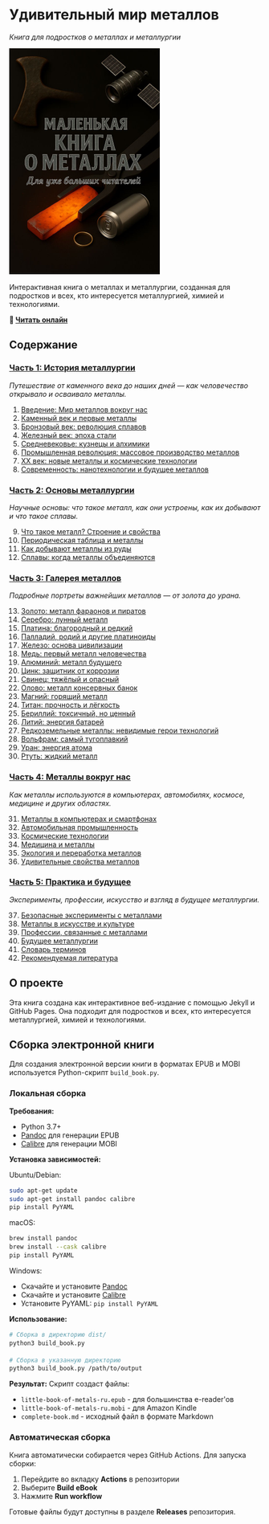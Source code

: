 # Удивительный мир металлов
*Книга для подростков о металлах и металлургии*

<img src="./images/cover.jpg" alt="Обложка книги" width="300" />

Интерактивная книга о металлах и металлургии, созданная для подростков и всех, кто интересуется металлургией, химией и технологиями.

**📖 [Читать онлайн](https://alexeygrigorev.com/little-book-of-metals-ru/)**

## Содержание

### [Часть 1: История металлургии](./часть_1_история/)

*Путешествие от каменного века до наших дней — как человечество открывало и осваивало металлы.*

1. [Введение: Мир металлов вокруг нас](./часть_1_история/глава_01_введение.md)
2. [Каменный век и первые металлы](./часть_1_история/глава_02_каменный_век.md)
3. [Бронзовый век: революция сплавов](./часть_1_история/глава_03_бронзовый_век.md)
4. [Железный век: эпоха стали](./часть_1_история/глава_04_железный_век.md)
5. [Средневековье: кузнецы и алхимики](./часть_1_история/глава_05_средневековье.md)
6. [Промышленная революция: массовое производство металлов](./часть_1_история/глава_06_промышленная_революция.md)
7. [XX век: новые металлы и космические технологии](./часть_1_история/глава_07_XX_век.md)
8. [Современность: нанотехнологии и будущее металлов](./часть_1_история/глава_08_современность.md)

### [Часть 2: Основы металлургии](./часть_2_основы/)

*Научные основы: что такое металл, как они устроены, как их добывают и что такое сплавы.*

9. [Что такое металл? Строение и свойства](./часть_2_основы/глава_09_что_такое_металл.md)
10. [Периодическая таблица и металлы](./часть_2_основы/глава_10_периодическая_таблица.md)
11. [Как добывают металлы из руды](./часть_2_основы/глава_11_добыча_руды.md)
12. [Сплавы: когда металлы объединяются](./часть_2_основы/глава_12_сплавы.md)

### [Часть 3: Галерея металлов](./часть_3_металлы/)

*Подробные портреты важнейших металлов — от золота до урана.*

13. [Золото: металл фараонов и пиратов](./часть_3_металлы/глава_13_золото.md)
14. [Серебро: лунный металл](./часть_3_металлы/глава_14_серебро.md)
15. [Платина: благородный и редкий](./часть_3_металлы/глава_15_платина.md)
16. [Палладий, родий и другие платиноиды](./часть_3_металлы/глава_16_платиноиды.md)
17. [Железо: основа цивилизации](./часть_3_металлы/глава_17_железо.md)
18. [Медь: первый металл человечества](./часть_3_металлы/глава_18_медь.md)
19. [Алюминий: металл будущего](./часть_3_металлы/глава_19_алюминий.md)
20. [Цинк: защитник от коррозии](./часть_3_металлы/глава_20_цинк.md)
21. [Свинец: тяжёлый и опасный](./часть_3_металлы/глава_21_свинец.md)
22. [Олово: металл консервных банок](./часть_3_металлы/глава_22_олово.md)
23. [Магний: горящий металл](./часть_3_металлы/глава_23_магний.md)
24. [Титан: прочность и лёгкость](./часть_3_металлы/глава_24_титан.md)
25. [Бериллий: токсичный, но ценный](./часть_3_металлы/глава_25_бериллий.md)
26. [Литий: энергия батарей](./часть_3_металлы/глава_26_литий.md)
27. [Редкоземельные металлы: невидимые герои технологий](./часть_3_металлы/глава_27_редкоземельные.md)
28. [Вольфрам: самый тугоплавкий](./часть_3_металлы/глава_28_вольфрам.md)
29. [Уран: энергия атома](./часть_3_металлы/глава_29_уран.md)
30. [Ртуть: жидкий металл](./часть_3_металлы/глава_30_ртуть.md)

### [Часть 4: Металлы вокруг нас](./часть_4_применения/)

*Как металлы используются в компьютерах, автомобилях, космосе, медицине и других областях.*

31. [Металлы в компьютерах и смартфонах](./часть_4_применения/глава_31_компьютеры.md)
32. [Автомобильная промышленность](./часть_4_применения/глава_32_автомобили.md)
33. [Космические технологии](./часть_4_применения/глава_33_космос.md)
34. [Медицина и металлы](./часть_4_применения/глава_34_медицина.md)
35. [Экология и переработка металлов](./часть_4_применения/глава_35_экология.md)
36. [Удивительные свойства металлов](./часть_4_применения/глава_36_удивительные_свойства.md)

### [Часть 5: Практика и будущее](./часть_5_практика/)

*Эксперименты, профессии, искусство и взгляд в будущее металлургии.*

37. [Безопасные эксперименты с металлами](./часть_5_практика/глава_37_безопасные_эксперименты.md)
38. [Металлы в искусстве и культуре](./часть_5_практика/глава_38_металлы_в_искусстве.md)
39. [Профессии, связанные с металлами](./часть_5_практика/глава_39_профессии.md)
40. [Будущее металлургии](./часть_5_практика/глава_40_будущее_металлургии.md)
41. [Словарь терминов](./часть_5_практика/глава_41_словарь.md)
42. [Рекомендуемая литература](./часть_5_практика/глава_42_рекомендуемая_литература.md)

## О проекте

Эта книга создана как интерактивное веб-издание с помощью Jekyll и GitHub Pages. Она подходит для подростков и всех, кто интересуется металлургией, химией и технологиями.

## Сборка электронной книги

Для создания электронной версии книги в форматах EPUB и MOBI используется Python-скрипт `build_book.py`.

### Локальная сборка

**Требования:**
- Python 3.7+
- [Pandoc](https://pandoc.org/installing.html) для генерации EPUB
- [Calibre](https://calibre-ebook.com/download) для генерации MOBI

**Установка зависимостей:**

Ubuntu/Debian:
```bash
sudo apt-get update
sudo apt-get install pandoc calibre
pip install PyYAML
```

macOS:
```bash
brew install pandoc
brew install --cask calibre
pip install PyYAML
```

Windows:
- Скачайте и установите [Pandoc](https://pandoc.org/installing.html)
- Скачайте и установите [Calibre](https://calibre-ebook.com/download)
- Установите PyYAML: `pip install PyYAML`

**Использование:**
```bash
# Сборка в директорию dist/
python3 build_book.py

# Сборка в указанную директорию
python3 build_book.py /path/to/output
```

**Результат:**
Скрипт создаст файлы:
- `little-book-of-metals-ru.epub` - для большинства e-reader'ов
- `little-book-of-metals-ru.mobi` - для Amazon Kindle
- `complete-book.md` - исходный файл в формате Markdown

### Автоматическая сборка

Книга автоматически собирается через GitHub Actions. Для запуска сборки:

1. Перейдите во вкладку **Actions** в репозитории
2. Выберите **Build eBook** 
3. Нажмите **Run workflow**

Готовые файлы будут доступны в разделе **Releases** репозитория.
